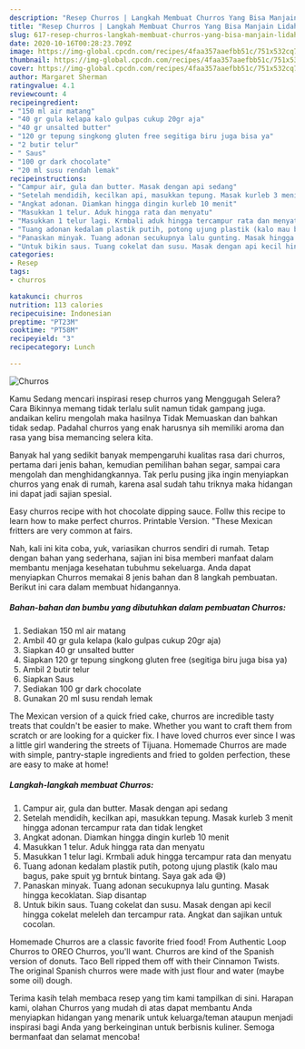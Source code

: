 ```yaml
---
description: "Resep Churros | Langkah Membuat Churros Yang Bisa Manjain Lidah"
title: "Resep Churros | Langkah Membuat Churros Yang Bisa Manjain Lidah"
slug: 617-resep-churros-langkah-membuat-churros-yang-bisa-manjain-lidah
date: 2020-10-16T00:28:23.709Z
image: https://img-global.cpcdn.com/recipes/4faa357aaefbb51c/751x532cq70/churros-foto-resep-utama.jpg
thumbnail: https://img-global.cpcdn.com/recipes/4faa357aaefbb51c/751x532cq70/churros-foto-resep-utama.jpg
cover: https://img-global.cpcdn.com/recipes/4faa357aaefbb51c/751x532cq70/churros-foto-resep-utama.jpg
author: Margaret Sherman
ratingvalue: 4.1
reviewcount: 4
recipeingredient:
- "150 ml air matang"
- "40 gr gula kelapa kalo gulpas cukup 20gr aja"
- "40 gr unsalted butter"
- "120 gr tepung singkong gluten free segitiga biru juga bisa ya"
- "2 butir telur"
- " Saus"
- "100 gr dark chocolate"
- "20 ml susu rendah lemak"
recipeinstructions:
- "Campur air, gula dan butter. Masak dengan api sedang"
- "Setelah mendidih, kecilkan api, masukkan tepung. Masak kurleb 3 menit hingga adonan tercampur rata dan tidak lengket"
- "Angkat adonan. Diamkan hingga dingin kurleb 10 menit"
- "Masukkan 1 telur. Aduk hingga rata dan menyatu"
- "Masukkan 1 telur lagi. Krmbali aduk hingga tercampur rata dan menyatu"
- "Tuang adonan kedalam plastik putih, potong ujung plastik (kalo mau bagus, pake spuit yg brntuk bintang. Saya gak ada 😅)"
- "Panaskan minyak. Tuang adonan secukupnya lalu gunting. Masak hingga kecoklatan. Siap disantap"
- "Untuk bikin saus. Tuang cokelat dan susu. Masak dengan api kecil hingga cokelat meleleh dan tercampur rata. Angkat dan sajikan untuk cocolan."
categories:
- Resep
tags:
- churros

katakunci: churros 
nutrition: 113 calories
recipecuisine: Indonesian
preptime: "PT23M"
cooktime: "PT58M"
recipeyield: "3"
recipecategory: Lunch

---
```



![Churros](https://img-global.cpcdn.com/recipes/4faa357aaefbb51c/751x532cq70/churros-foto-resep-utama.jpg)

Kamu Sedang mencari inspirasi resep churros yang Menggugah Selera? Cara Bikinnya memang tidak terlalu sulit namun tidak gampang juga. andaikan keliru mengolah maka hasilnya Tidak Memuaskan dan bahkan tidak sedap. Padahal churros yang enak harusnya sih memiliki aroma dan rasa yang bisa memancing selera kita.

Banyak hal yang sedikit banyak mempengaruhi kualitas rasa dari churros, pertama dari jenis bahan, kemudian pemilihan bahan segar, sampai cara mengolah dan menghidangkannya. Tak perlu pusing jika ingin menyiapkan churros yang enak di rumah, karena asal sudah tahu triknya maka hidangan ini dapat jadi sajian spesial.

Easy churros recipe with hot chocolate dipping sauce. Follw this recipe to learn how to make perfect churros. Printable Version. &#34;These Mexican fritters are very common at fairs.


Nah, kali ini kita coba, yuk, variasikan churros sendiri di rumah. Tetap dengan bahan yang sederhana, sajian ini bisa memberi manfaat dalam membantu menjaga kesehatan tubuhmu sekeluarga. Anda dapat menyiapkan Churros memakai 8 jenis bahan dan 8 langkah pembuatan. Berikut ini cara dalam membuat hidangannya.

<!--inarticleads1-->

##### Bahan-bahan dan bumbu yang dibutuhkan dalam pembuatan Churros:

1. Sediakan 150 ml air matang
1. Ambil 40 gr gula kelapa (kalo gulpas cukup 20gr aja)
1. Siapkan 40 gr unsalted butter
1. Siapkan 120 gr tepung singkong gluten free (segitiga biru juga bisa ya)
1. Ambil 2 butir telur
1. Siapkan  Saus
1. Sediakan 100 gr dark chocolate
1. Gunakan 20 ml susu rendah lemak


The Mexican version of a quick fried cake, churros are incredible tasty treats that couldn&#39;t be easier to make. Whether you want to craft them from scratch or are looking for a quicker fix. I have loved churros ever since I was a little girl wandering the streets of Tijuana. Homemade Churros are made with simple, pantry-staple ingredients and fried to golden perfection, these are easy to make at home! 

<!--inarticleads2-->

##### Langkah-langkah membuat Churros:

1. Campur air, gula dan butter. Masak dengan api sedang
1. Setelah mendidih, kecilkan api, masukkan tepung. Masak kurleb 3 menit hingga adonan tercampur rata dan tidak lengket
1. Angkat adonan. Diamkan hingga dingin kurleb 10 menit
1. Masukkan 1 telur. Aduk hingga rata dan menyatu
1. Masukkan 1 telur lagi. Krmbali aduk hingga tercampur rata dan menyatu
1. Tuang adonan kedalam plastik putih, potong ujung plastik (kalo mau bagus, pake spuit yg brntuk bintang. Saya gak ada 😅)
1. Panaskan minyak. Tuang adonan secukupnya lalu gunting. Masak hingga kecoklatan. Siap disantap
1. Untuk bikin saus. Tuang cokelat dan susu. Masak dengan api kecil hingga cokelat meleleh dan tercampur rata. Angkat dan sajikan untuk cocolan.


Homemade Churros are a classic favorite fried food! From Authentic Loop Churros to OREO Churros, you&#39;ll want. Churros are kind of the Spanish version of donuts. Taco Bell ripped them off with their Cinnamon Twists. The original Spanish churros were made with just flour and water (maybe some oil) dough. 

Terima kasih telah membaca resep yang tim kami tampilkan di sini. Harapan kami, olahan Churros yang mudah di atas dapat membantu Anda menyiapkan hidangan yang menarik untuk keluarga/teman ataupun menjadi inspirasi bagi Anda yang berkeinginan untuk berbisnis kuliner. Semoga bermanfaat dan selamat mencoba!
